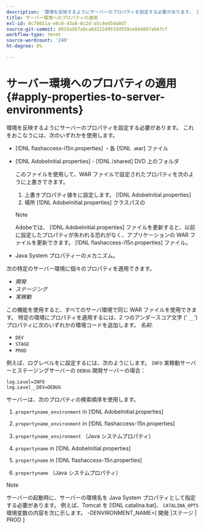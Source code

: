 ```yaml
---
description: '環境を反映するようにサーバーのプロパティを設定する必要があります。 次のいずれかを使用してこれを実行できます。 '
title: サーバー環境へのプロパティの適用
exl-id: 0c78011a-e8c8-43a8-8c2d-a5c4ed54a8d7
source-git-commit: 0019a95fa9ca6d21249533d559ce844897ab67cf
workflow-type: tm+mt
source-wordcount: '249'
ht-degree: 0%

---
```


# サーバー環境へのプロパティの適用{#apply-properties-to-server-environments}

環境を反映するようにサーバーのプロパティを設定する必要があります。 これをおこなうには、次のいずれかを使用します。

* [!DNL flashaccess-i15n.properties] ・各 [!DNL .war] ファイル

* [!DNL AdobeInitial.properties] - [!DNL /shared] DVD 上のフォルダ

   このファイルを使用して、WAR ファイルで設定されたプロパティを次のように上書きできます。

   1. 上書きプロパティ値をに設定します。 [!DNL AdobeInitial.properties]
   1. 場所 [!DNL AdobeInitial.properties] クラスパスの

   >[!NOTE]
   >
   >Adobeでは、 [!DNL AdobeInitial.properties] ファイルを更新すると、以前に設定したプロパティが失われる恐れがなく、アプリケーションの WAR ファイルを更新できます。 [!DNL flashaccess-i15n.properties] ファイル。

* Java System プロパティーのメカニズム。

次の特定のサーバー環境に個々のプロパティを適用できます。

* *開発*
* *ステージング*
* *実稼動*

この機能を使用すると、すべてのサーバ環境で同じ WAR ファイルを使用できます。 特定の環境にプロパティを適用するには、2 つのアンダースコア文字 (&#39; `__`&#39;) プロパティに次のいずれかの環境コードを追加します。 *名前*:

* `DEV`
* `STAGE`
* `PROD`

<!--<a id="example_A7A58E3EE8DA4114B4F7A9EEB69D50CA"></a>-->

例えば、ログレベルをに設定するには、次のようにします。 `INFO` 実稼動サーバーとステージングサーバーの `DEBUG` 開発サーバーの場合：

```
log.Level=INFO  
log.Level__DEV=DEBUG 
```

サーバーは、次のプロパティの検索順序を使用します。

1. `propertyname_environment` in [!DNL AdobeInitial.properties]

1. `propertyname_environment` in [!DNL flashaccess-15n.properties]

1. `propertyname_environment` （Java システムプロパティ）
1. `propertyname` in [!DNL AdobeInitial.properties]

1. `propertyname` in [!DNL flashaccess-15n.properties]

1. `propertyname` （Java システムプロパティ）

>[!NOTE]
>
>サーバーの起動時に、サーバーの環境名を Java System プロパティとして指定する必要があります。 例えば、Tomcat を [!DNL catalina.bat]、 `CATALINA_OPTS` 環境変数の内容を次に示します。
>-DENVIRONMENT_NAME=[ 開発 |ステージ | PROD ]
